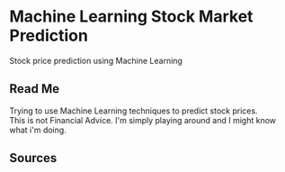 # Machine Learning Stock Market Prediction <br>
Stock price prediction using Machine Learning

## Read Me <br>
Trying to use Machine Learning techniques to predict stock prices. <br>
This is not Financial Advice. I'm simply playing around and I might know what i'm doing. <br>

## Sources <br>
